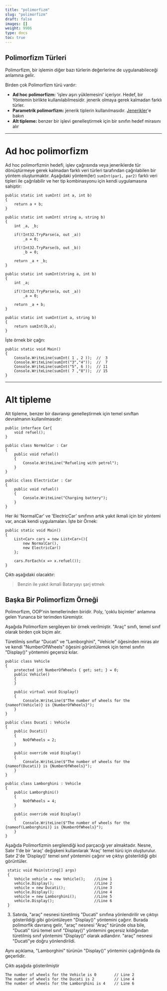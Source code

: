 ```yaml
---
title: "polimorfizm"
slug: "polimorfizm"
draft: false
images: []
weight: 9906
type: docs
toc: true
---
```


## Polimorfizm Türleri
Polimorfizm, bir işlemin diğer bazı türlerin değerlerine de uygulanabileceği anlamına gelir.

Birden çok Polimorfizm türü vardır:

- **Ad hoc polimorfizm:**
'işlev aşırı yüklemesini' içeriyor. Hedef, bir Yöntemin birlikte kullanılabilmesidir.
jenerik olmaya gerek kalmadan farklı türler.
- **Parametrik polimorfizm:**
jenerik tiplerin kullanılmasıdır. [Jenerikler][1]'e bakın
- **Alt tipleme:**
benzer bir işlevi genelleştirmek için bir sınıfın hedef mirasını alır

---------------

# Ad hoc polimorfizm #

Ad hoc polimorfizmin hedefi, işlev çağrısında veya jeneriklerde tür dönüştürmeye gerek kalmadan farklı veri türleri tarafından çağrılabilen bir yöntem oluşturmaktır. Aşağıdaki yöntem(ler) `sumInt(par1, par2)` farklı veri tipleri ile çağrılabilir ve her tip kombinasyonu için kendi uygulamasına sahiptir:


    public static int sumInt( int a, int b)
    {
        return a + b;    
    }
    
    public static int sumInt( string a, string b)
    {
        int _a, _b;
        
        if(!Int32.TryParse(a, out _a))
            _a = 0;
        
        if(!Int32.TryParse(b, out _b))
            _b = 0;
        
        return _a + _b;
    }
    
    public static int sumInt(string a, int b)
    {
        int _a;
        
        if(!Int32.TryParse(a, out _a))
            _a = 0;    
        
        return _a + b;
    }
    
    public static int sumInt(int a, string b)
    {        
        return sumInt(b,a);
    }

İşte örnek bir çağrı:


    public static void Main()
    {
        Console.WriteLine(sumInt( 1 , 2 ));  //  3
        Console.WriteLine(sumInt("3","4"));  //  7
        Console.WriteLine(sumInt("5", 6 ));  // 11
        Console.WriteLine(sumInt( 7 ,"8"));  // 15
    }

------

# Alt tipleme #

Alt tipleme, benzer bir davranışı genelleştirmek için temel sınıftan devralmanın kullanılmasıdır:

    public interface Car{
        void refuel();
    }
    
    public class NormalCar : Car
    {
        public void refuel()
        {
            Console.WriteLine("Refueling with petrol");    
        }
    }
    
    public class ElectricCar : Car
    {
        public void refuel()
        {
            Console.WriteLine("Charging battery");    
        }
    }

Her iki 'NormalCar' ve 'ElectricCar' sınıfının artık yakıt ikmali için bir yöntemi var, ancak kendi uygulamaları. İşte bir Örnek:


    public static void Main()
    {
        List<Car> cars = new List<Car>(){
            new NormalCar(),
            new ElectricCar()
        };
        
        cars.ForEach(x => x.refuel());
    }

Çıktı aşağıdaki olacaktır:

> Benzin ile yakıt ikmali
Bataryayı şarj etmek

[1]: https://www.wikiod.com/tr/docs/c%23/27/generics

## Başka Bir Polimorfizm Örneği
Polimorfizm, OOP'nin temellerinden biridir. Poly, 'çoklu biçimler' anlamına gelen Yunanca bir terimden türemiştir.

Aşağıda Polimorfizm sergileyen bir örnek verilmiştir. "Araç" sınıfı, temel sınıf olarak birden çok biçim alır.

Türetilmiş sınıflar "Ducati" ve "Lamborghini", "Vehicle" öğesinden miras alır ve kendi "NumberOfWheels" öğesini görüntülemek için temel sınıfın "Display()" yöntemini geçersiz kılar.


    public class Vehicle
    {
        protected int NumberOfWheels { get; set; } = 0;
        public Vehicle()
        {
        }

        public virtual void Display()
        {
            Console.WriteLine($"The number of wheels for the {nameof(Vehicle)} is {NumberOfWheels}");
        }
    }

    public class Ducati : Vehicle
    {
        public Ducati()
        {
            NoOfWheels = 2;
        }

        public override void Display()
        {
            Console.WriteLine($"The number of wheels for the {nameof(Ducati)} is {NumberOfWheels}");
        }
    }

    public class Lamborghini : Vehicle
    {
        public Lamborghini()
        {
            NoOfWheels = 4;
        }

        public override void Display()
        {
            Console.WriteLine($"The number of wheels for the {nameof(Lamborghini)} is {NumberOfWheels}");
        }
    }

Aşağıda Polimorfizmin sergilendiği kod parçacığı yer almaktadır. Nesne, Satır 1'de bir 'araç' değişkeni kullanılarak 'Araç' temel türü için oluşturulur. Satır 2'de 'Display()' temel sınıf yöntemini çağırır ve çıktıyı gösterildiği gibi görüntüler.

     static void Main(string[] args)
     {
        Vehicle vehicle = new Vehicle();    //Line 1
        vehicle.Display();                  //Line 2  
        vehicle = new Ducati();             //Line 3
        vehicle.Display();                  //Line 4
        vehicle = new Lamborghini();        //Line 5
        vehicle.Display();                  //Line 6
     }

3. Satırda, "araç" nesnesi türetilmiş "Ducati" sınıfına yönlendirilir ve çıktıyı gösterildiği gibi görüntüleyen "Display()" yöntemini çağırır. Burada polimorfik davranış gelir, "araç" nesnesi "Araç" türünde olsa bile, "Ducati" türü temel sınıf "Display()" yöntemini geçersiz kıldığından türetilmiş sınıf yöntemini "Display()" olarak adlandırır. "araç" nesnesi "Ducati"ye doğru yönlendirildi.

Aynı açıklama, "Lamborghini" türünün "Display()" yöntemini çağırdığında da geçerlidir.

Çıktı aşağıda gösterilmiştir
    
    The number of wheels for the Vehicle is 0        // Line 2 
    The number of wheels for the Ducati is 2         // Line 4
    The number of wheels for the Lamborghini is 4    // Line 6
    

 

